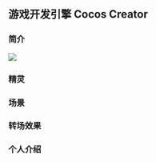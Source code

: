 ## 游戏开发引擎 Cocos Creator

### 简介
![](https://pic.imgdb.cn/item/613c682a44eaada739cb4a2b.jpg)

### 精灵

### 场景

### 转场效果

### 个人介绍